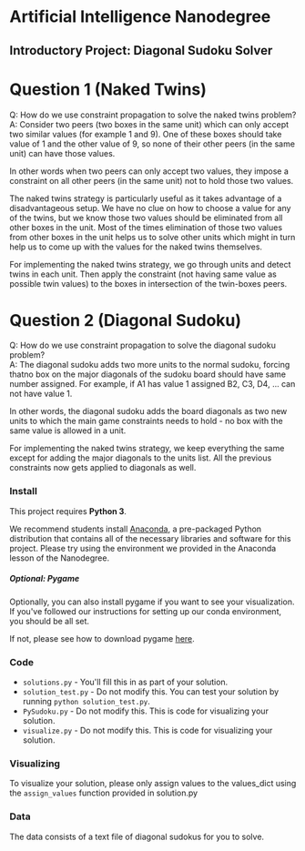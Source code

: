 # Artificial Intelligence Nanodegree
## Introductory Project: Diagonal Sudoku Solver

# Question 1 (Naked Twins)
Q: How do we use constraint propagation to solve the naked twins problem?  
A: Consider two peers (two boxes in the same unit) which can only accept two similar values (for example 1 and 9).
One of these boxes should take value of 1 and the other value of 9, so none of their other peers (in the same unit)
can have those values.

In other words when two peers can only accept two values, they impose a constraint on all other peers (in the same unit)
not to hold those two values.

The naked twins strategy is particularly useful as it takes advantage of a disadvantageous setup. We have
no clue on how to choose a value for any of the twins, but we know those two values should be eliminated from all other
boxes in the unit. Most of the times elimination of those two values from other boxes in the unit helps us to solve
other units which might in turn help us to come up with the values for the naked twins themselves.

For implementing the naked twins strategy, we go through units and detect twins in each unit. Then
apply the constraint (not having same value as possible twin values) to the boxes in intersection of the twin-boxes
peers.

# Question 2 (Diagonal Sudoku)
Q: How do we use constraint propagation to solve the diagonal sudoku problem?  
A: The diagonal sudoku adds two more units to the normal sudoku, forcing thatno box on the major diagonals of the sudoku
board should have same number assigned. For example, if A1 has value 1 assigned B2, C3, D4, ... can not have value 1.

In other words, the diagonal sudoku adds the board diagonals as two new units to which the main game constraints needs
to hold - no box with the same value is allowed in a unit.

For implementing the naked twins strategy, we keep everything the same except for adding the major diagonals to the
units list. All the previous constraints now gets applied to diagonals as well.

### Install

This project requires **Python 3**.

We recommend students install [Anaconda](https://www.continuum.io/downloads), a pre-packaged Python distribution that contains all of the necessary libraries and software for this project. 
Please try using the environment we provided in the Anaconda lesson of the Nanodegree.

##### Optional: Pygame

Optionally, you can also install pygame if you want to see your visualization. If you've followed our instructions for setting up our conda environment, you should be all set.

If not, please see how to download pygame [here](http://www.pygame.org/download.shtml).

### Code

* `solutions.py` - You'll fill this in as part of your solution.
* `solution_test.py` - Do not modify this. You can test your solution by running `python solution_test.py`.
* `PySudoku.py` - Do not modify this. This is code for visualizing your solution.
* `visualize.py` - Do not modify this. This is code for visualizing your solution.

### Visualizing

To visualize your solution, please only assign values to the values_dict using the ```assign_values``` function provided in solution.py

### Data

The data consists of a text file of diagonal sudokus for you to solve.